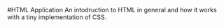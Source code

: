 #HTML Application
An intodruction to HTML in general and how it works with a tiny implementation of CSS.